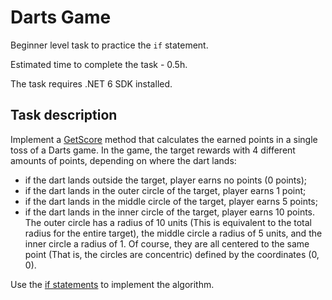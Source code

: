 # Darts Game

Beginner level task to practice the `if` statement.

Estimated time to complete the task - 0.5h.

The task requires .NET 6 SDK installed.


## Task description

Implement a [GetScore](DartsGame/Darts.cs#L13) method that calculates the earned points in a single toss of a Darts game. In the game, the target rewards with 4 different amounts of points, depending on where the dart lands:
- if the dart lands outside the target, player earns no points (0 points);
- if the dart lands in the outer circle of the target, player earns 1 point;
- if the dart lands in the middle circle of the target, player earns 5 points;
- if the dart lands in the inner circle of the target, player earns 10 points.  
The outer circle has a radius of 10 units (This is equivalent to the total radius for the entire target), the middle circle a radius of 5 units, and the inner circle a radius of 1. Of course, they are all centered to the same point (That is, the circles are concentric) defined by the coordinates (0, 0).

Use the [if statements](https://docs.microsoft.com/en-us/dotnet/csharp/language-reference/statements/selection-statements#the-if-statement) to implement the algorithm.